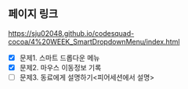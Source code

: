 ## 페이지 링크
https://sju02048.github.io/codesquad-cocoa/4%20WEEK_SmartDropdownMenu/index.html


- [x]  문제1. 스마트 드롭다운 메뉴
- [x] 문제2. 마우스 이동정보 기록
- [ ] 문제3. 동료에게 설명하기<피어세션에서 설명>
